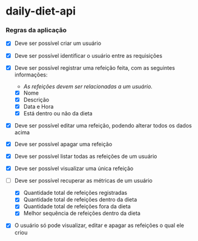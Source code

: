 # daily-diet-api

### Regras da aplicação

- [x] Deve ser possível criar um usuário

- [x] Deve ser possível identificar o usuário entre as requisições

- [x] Deve ser possível registrar uma refeição feita, com as seguintes informações:
    - *As refeições devem ser relacionadas a um usuário.*
    - [x] Nome
    - [x] Descrição
    - [x] Data e Hora
    - [x] Está dentro ou não da dieta

- [x] Deve ser possível editar uma refeição, podendo alterar todos os dados acima

- [x] Deve ser possível apagar uma refeição

- [x] Deve ser possível listar todas as refeições de um usuário

- [x] Deve ser possível visualizar uma única refeição

- [ ] Deve ser possível recuperar as métricas de um usuário
    - [x] Quantidade total de refeições registradas
    - [x] Quantidade total de refeições dentro da dieta
    - [x] Quantidade total de refeições fora da dieta
    - [x] Melhor sequência de refeições dentro da dieta

- [x] O usuário só pode visualizar, editar e apagar as refeições o qual ele criou